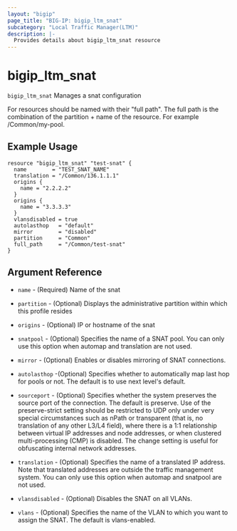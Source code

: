 ```yaml
---
layout: "bigip"
page_title: "BIG-IP: bigip_ltm_snat"
subcategory: "Local Traffic Manager(LTM)"
description: |-
  Provides details about bigip_ltm_snat resource
---
```


# bigip\_ltm\_snat

`bigip_ltm_snat` Manages a snat configuration

For resources should be named with their "full path". The full path is the combination of the partition + name of the resource. For example /Common/my-pool.


## Example Usage


```hcl
resource "bigip_ltm_snat" "test-snat" {
  name        = "TEST_SNAT_NAME"
  translation = "/Common/136.1.1.1"
  origins {
    name = "2.2.2.2"
  }
  origins {
    name = "3.3.3.3"
  }
  vlansdisabled = true
  autolasthop   = "default"
  mirror        = "disabled"
  partition     = "Common"
  full_path     = "/Common/test-snat"
}

```      

## Argument Reference

* `name` - (Required) Name of the snat

* `partition` - (Optional) Displays the administrative partition within which this profile resides

* `origins` - (Optional) IP or hostname of the snat

* `snatpool` - (Optional) Specifies the name of a SNAT pool. You can only use this option when automap and translation are not used.

* `mirror` - (Optional) Enables or disables mirroring of SNAT connections.

* `autolasthop` -(Optional) Specifies whether to automatically map last hop for pools or not. The default is to use next level's default.

* `sourceport` - (Optional) Specifies whether the system preserves the source port of the connection. The default is preserve. Use of the preserve-strict setting should be restricted to UDP only under very special circumstances such as nPath or transparent (that is, no translation of any other L3/L4 field), where there is a 1:1 relationship between virtual IP addresses and node addresses, or when clustered multi-processing (CMP) is disabled. The change setting is useful for obfuscating internal network addresses.

* `translation` - (Optional) Specifies the name of a translated IP address. Note that translated addresses are outside the traffic management system. You can only use this option when automap and snatpool are not used.

* `vlansdisabled` - (Optional) Disables the SNAT on all VLANs.

* `vlans` - (Optional) Specifies the name of the VLAN to which you want to assign the SNAT. The default is vlans-enabled.
